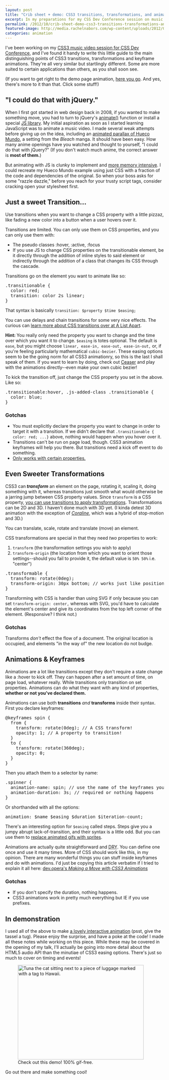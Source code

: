 ```yaml
---
layout: post
title: "Crib sheet + demo: CSS3 transitions, transformations, and animations"
excerpt: In my preparations for my CSS Dev Conference session on music videos with CSS3 and HTML5 audio, I've been keeping notes and making some sample animations. Please enjoy the fruits of my experimentation and a demo page featuring a small furry dude...
permalink: /2012/10/crib-sheet-demo-css3-transitions-transformations-and-animations/
featured-image: http://media.rachelnabors.com/wp-content/uploads/2012/09/tuna-waits_dribbble.jpg?5c0150
categories: animation
---
```

I've been working on my <a href="http://sched.cssdevconf.com/event/eaf406a94449d904a1f82878ac76577c#.UGjYxvl27Hc">CSS3 music video session for CSS Dev Conference</a>, and I've found it handy to write this little guide to the main distinguishing points of CSS3 transitions, transformations and keyframe animations. They're all very similar but startlingly different. Some are more suited to certain applications than others, as you shall soon see.

(If you want to get right to the demo page animation, <a href="http://www.rachelnabors.com/animations/curtains.html">here you go</a>. And yes, there's more to it than that. Click some stuff!)
<h2>"I could do that with jQuery."</h2>
When I first got started in web design back in 2008, if you wanted to make something move, you had to turn to jQuery's <a href="http://api.jquery.com/animate/">animate()</a> function or install a special <a href="http://jsanim.com/">JS library</a>. My initial aspiration as soon as I started learning JavaScript was to animate a music video. I made several weak attempts before giving up on the idea, including an <a href="http://www.rachelthegreat.com/ulQuery/">animated parallax of Hueco Mundo</a>, a setting from the <em>Bleach</em> manga. It should have been easy. How many anime openings have you watched and thought to yourself, "I could do that with jQuery?" (If you don't watch much anime, the correct answer is <strong>most of them.</strong>)

But animating with JS is clunky to implement and <a href="http://dev.opera.com/articles/view/css3-vs-jquery-animations/">more memory intensive</a>. I could recreate my Hueco Mundo example using just CSS with a fraction of the code and dependencies of the original. So when your boss asks for some "razzle dazzle," before you reach for your trusty script tags, consider cracking open your stylesheet first.
<h2>Just a sweet Transition...</h2>
Use transitions when you want to change a CSS property with a little pizzaz, like fading a new color into a button when a user hovers over it.

Transitions are limited. You can only use them on CSS properties, and you can only use them with:
<ul>
  <li>The pseudo classes :hover, :active, :focus</li>
  <li>If you use JS to change CSS properties on the transitionable element, be it directly through the addition of inline styles to said element or indirectly through the addition of a class that changes its CSS through the cascade.</li>
</ul>
Transitions go on the element you want to animate like so:
<pre>.transitionable {
  color: red;
  transition: color 2s linear;
}</pre>
That syntax is basically <code>transition: $property $time $easing;</code>

You can use delays and chain transitions for some very nice effects. The curious can <a href="http://www.alistapart.com/articles/understanding-css3-transitions/">learn more about CSS transitions over at A List Apart</a>.

<div class="aside"><strong>Hint: </strong>You really only need the property you want to change and the time over which you want it to change. <code>$easing</code> is totes optional. The default is <code>ease</code>, but you might choose <code>linear, ease-in, ease-out, ease-in-out,</code> or, if you're feeling particularly mathematical <code>cubic-bezier</code>. These easing options seem to be the going norm for all CSS3 animationry, so this is the last I shall speak of them. If you want to learn by doing, check out <a href="http://matthewlein.com/ceaser/">Ceaser</a> and play with the animations directly--even make your own cubic bezier!</div>

To kick the transition off, just change the CSS property you set in the above. Like so:
<pre>.transitionable:hover, .js-added-class .transitionable {
  color: blue;
}</pre>
<h3>Gotchas</h3>
<ul>
  <li>You must explicitly declare the property you want to change in order to target it with a transition. If we didn't declare that <code>.transitionable { color: red; ...}</code> above, nothing would happen when you hover over it.</li>
  <li>Transitions can't be run on page load, though. CSS3 animation keyframes will help you there. But transitions need a kick off event to do something.</li>
  <li><a href="http://www.w3.org/TR/css3-transitions/#animation-of-property-types-">Only works with certain properties.</a></li>
</ul>
<h2>Even Sweeter Transformations</h2>
CSS3 can<strong><em> transform</em></strong> an element on the page, rotating it, scaling it, doing something with it, whereas transitions just smooth what would otherwise be a jarring jump between CSS property values. Since <code>transform</code> is a CSS property, <a href="http://dev.opera.com/articles/view/css3-transitions-and-2d-transforms/">you can use transitions to apply transformations</a>. Transformations can be 2D and 3D. I haven't done much with 3D yet. (I kinda detest 3D animation with the exception of <a href="http://en.wikipedia.org/wiki/Coraline_(film)"><em>Coraline</em></a>, which was a hybrid of stop-motion and 3D.)

You can translate, scale, rotate and translate (move) an element.

CSS transformations are special in that they need <em>two</em> properties to work:
<ol>
  <li><code>transform</code> (the transformation settings you wish to apply)</li>
  <li><code>transform-origin</code> (the location from which you want to orient those settings--should you fail to provide it, the default value is <code>50% 50%</code> i.e. "center")</li>
</ol>
<pre>.transformable {
  transform: rotate(0deg);
  transform-origin: 30px bottom; // works just like positioning background images.
}</pre>
Transforming with CSS is handier than using SVG if only because you can set <code>transform-origin: center,</code> whereas with SVG, you'd have to calculate the element's center and give its coordinates from the top left corner of the element. (Responsive? I think not.)
<h3>Gotchas</h3>
Transforms <em>don't</em> effect the flow of a document. The original location is occupied, and elements "in the way of" the new location do not budge.
<h2>Animations &amp; Keyframes</h2>
Animations are a lot like transitions except they don't require a state change like a :hover to kick off. They can happen after a set amount of time, on page load, whatever really. While transitions only transition on set properties. Animations can do what they want with any kind of properties, <strong>whether or not you've declared them.</strong>

Animations can use both <strong>transitions</strong> <em>and</em> <strong>transforms</strong> inside their syntax. First you declare keyframes:
<pre>@keyframes spin {
  from { 
    transform: rotate(0deg); // A CSS transform!
    opacity: 1; // A property to transition!
  }
  to { 
    transform: rotate(360deg);
    opacity: 0;
  }
}</pre>
Then you attach them to a selector by name:
<pre>.spinner {
  animation-name: spin; // use the name of the keyframes you defined above
  animation-duration: 3s; // required or nothing happens
}</pre>
Or shorthanded with all the options:
<pre>animation: $name $easing $duration $iteration-count;</pre>
There's an interesting option for <code>$easing</code> called steps. Steps give you a jumpy abrupt lack-of-transition, and their syntax is a little odd. But you can use them to <a href="http://codepen.io/andyfitz/pen/dyCgh">replace animated gifs with sprites</a>.

Animations are actually quite straightforward and <abbr title="Don't Repeat Yourself">DRY</abbr>. You can define one once and use it many times. More of CSS should work like this, in my opinion. There are many wonderful things you can stuff inside keyframes and do with animations. I'd just be copying this article verbatim if I tried to explain it all here: <a href="http://dev.opera.com/articles/view/css3-animations/">dev.opera's <em>Making a Move with CSS3 Animations</em></a>
<h3>Gotchas</h3>
<ul>
  <li>If you don't specify the duration, nothing happens.</li>
  <li>CSS3 animations work in pretty much everything but IE if you use prefixes.</li>
</ul>
<h2>In demonstration</h2>
I used all of the above to make <a href="http://www.rachelnabors.com/animations/curtains.html">a lovely interactive animation</a> (psst, give the tassel a tug). Please enjoy the surprise, and have a poke at the code! I made all these notes while working on this piece. While these may be covered in the opening of my talk, I'll actually be going into more detail about the HTML5 audio API than the minutiae of CSS3 easing options. There's just so much to cover on timing and events!

<figure><img title="Tuna Waiting" src="http://media.rachelnabors.com/wp-content/uploads/2012/09/tuna-waits_dribbble.jpg" alt="Tuna the cat sitting next to a piece of luggage marked with a tag to Hawaii." width="400" height="300" />
  <figcaption>Check out this demo! 100% gif-free.</figcaption>
</figure>

Go out there and make something cool!